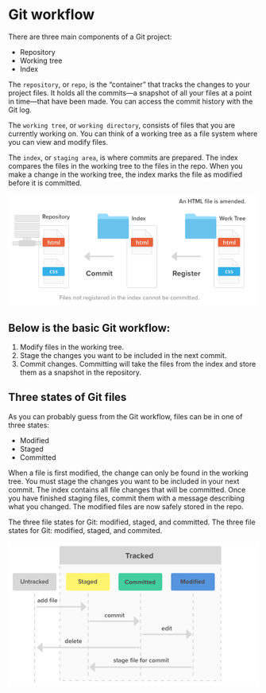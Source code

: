 # Git workflow

There are three main components of a Git project:

* Repository
* Working tree
* Index

The `repository`, or `repo`, is the “container” that tracks the changes to your project files. It holds all the commits—a snapshot of all your files at a point in time—that have been made. You can access the commit history with the Git log.

The `working tree`, or `working directory`, consists of files that you are currently working on. You can think of a working tree as a file system where you can view and modify files.

The `index`, or `staging area`, is where commits are prepared. The index compares the files in the working tree to the files in the repo. When you make a change in the working tree, the index marks the file as modified before it is committed.

![img1](images/git_workflow_001.png)

## Below is the basic Git workflow:

1. Modify files in the working tree.
2. Stage the changes you want to be included in the next commit.
3. Commit changes. Committing will take the files from the index and store them as a snapshot in the repository.

## Three states of Git files
As you can probably guess from the Git workflow, files can be in one of three states:

* Modified
* Staged
* Committed

When a file is first modified, the change can only be found in the working tree. You must stage the changes you want to be included in your next commit. The index contains all file changes that will be committed. Once you have finished staging files, commit them with a message describing what you changed. The modified files are now safely stored in the repo.

The three file states for Git: modified, staged, and committed.
The three file states for Git: modified, staged, and commited.

![img1](images/git_workflow_002.png)
